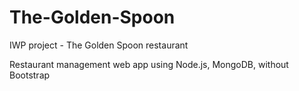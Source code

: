 # The-Golden-Spoon
IWP project - The Golden Spoon restaurant

Restaurant management web app using Node.js, MongoDB, without Bootstrap
